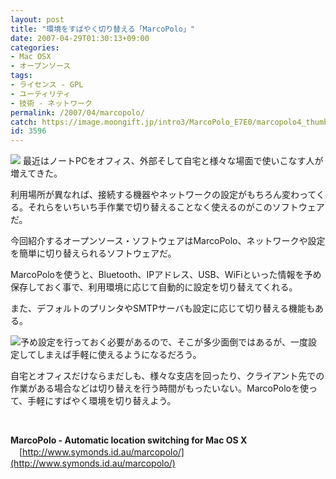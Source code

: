 ```yaml
---
layout: post
title: "環境をすばやく切り替える「MarcoPolo」"
date: 2007-04-29T01:30:13+09:00
categories:
- Mac OSX
- オープンソース
tags: 
- ライセンス - GPL
- ユーティリティ
- 技術 - ネットワーク
permalink: /2007/04/marcopolo/
catch: https://image.moongift.jp/intro3/MarcoPolo_E7E0/marcopolo4_thumb1.png
id: 3596
---
```

[![](https://image.moongift.jp/intro3/MarcoPolo_E7E0/marcopolo1_thumb1.png)](https://image.moongift.jp/intro3/MarcoPolo_E7E0/marcopolo13.png) 最近はノートPCをオフィス、外部そして自宅と様々な場面で使いこなす人が増えてきた。

 

利用場所が異なれば、接続する機器やネットワークの設定がもちろん変わってくる。それらをいちいち手作業で切り替えることなく使えるのがこのソフトウェアだ。

 <!--more--> 

今回紹介するオープンソース・ソフトウェアはMarcoPolo、ネットワークや設定を簡単に切り替えられるソフトウェアだ。

 

MarcoPoloを使うと、Bluetooth、IPアドレス、USB、WiFiといった情報を予め保存しておく事で、利用環境に応じて自動的に設定を切り替えてくれる。

 

また、デフォルトのプリンタやSMTPサーバも設定に応じて切り替える機能もある。

 

[![](https://image.moongift.jp/intro3/MarcoPolo_E7E0/marcopolo4_thumb1.png)](https://image.moongift.jp/intro3/MarcoPolo_E7E0/marcopolo43.png)予め設定を行っておく必要があるので、そこが多少面倒ではあるが、一度設定してしまえば手軽に使えるようになるだろう。

 

自宅とオフィスだけならまだしも、様々な支店を回ったり、クライアント先での作業がある場合などは切り替えを行う時間がもったいない。MarcoPoloを使って、手軽にすばやく環境を切り替えよう。

 

&nbsp;

 

**MarcoPolo - Automatic location switching for Mac OS X**  
　[http://www.symonds.id.au/marcopolo/](http://www.symonds.id.au/marcopolo/)

